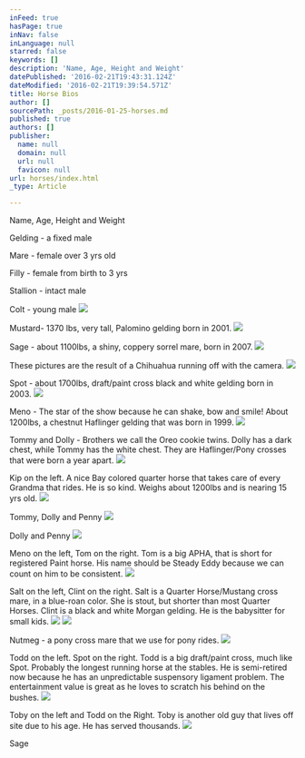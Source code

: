 ```yaml
---
inFeed: true
hasPage: true
inNav: false
inLanguage: null
starred: false
keywords: []
description: 'Name, Age, Height and Weight'
datePublished: '2016-02-21T19:43:31.124Z'
dateModified: '2016-02-21T19:39:54.571Z'
title: Horse Bios
author: []
sourcePath: _posts/2016-01-25-horses.md
published: true
authors: []
publisher:
  name: null
  domain: null
  url: null
  favicon: null
url: horses/index.html
_type: Article

---
```

Name, Age, Height and Weight

Gelding - a fixed male

Mare - female over 3 yrs old

Filly - female from birth to 3 yrs

Stallion - intact male

Colt - young male
![](https://the-grid-user-content.s3-us-west-2.amazonaws.com/db719e9a-de1a-4a34-9d74-3ee9c9004ace.jpg)

Mustard- 1370 lbs, very tall, Palomino gelding born in 2001\.
![](https://the-grid-user-content.s3-us-west-2.amazonaws.com/22fe15ee-7f7a-4e79-a6c6-bbec00143095.jpg)

Sage - about 1100lbs, a shiny, coppery sorrel mare, born in 2007\.
![](https://the-grid-user-content.s3-us-west-2.amazonaws.com/507e3f0a-c240-4cfd-8744-924c6d5485a8.jpg)

These pictures are the result of a Chihuahua running off with the camera.
![](https://the-grid-user-content.s3-us-west-2.amazonaws.com/463878f0-581b-41b0-9351-8d0da0e8126e.jpg)

Spot - about 1700lbs, draft/paint cross black and white gelding born in 2003\.
![](https://the-grid-user-content.s3-us-west-2.amazonaws.com/a36110a1-c5fa-422e-979a-07340b315b44.jpg)

Meno - The star of the show because he can shake, bow and smile!  About 1200lbs, a chestnut Haflinger gelding that was born in 1999\. ![](https://the-grid-user-content.s3-us-west-2.amazonaws.com/66b2b1f5-96fe-4aa4-98ed-ae25c571dcbe.jpg)

Tommy and Dolly - Brothers we call the Oreo cookie twins.  Dolly has a dark chest, while Tommy has the white chest.  They are Haflinger/Pony crosses that were born a year apart.  ![](https://the-grid-user-content.s3-us-west-2.amazonaws.com/9a843d26-b250-4ff3-8be2-ffd9bc11dd99.jpg)

Kip on the left.  A nice Bay colored quarter horse that takes care of every Grandma that rides.  He is so kind.  Weighs about 1200lbs and is nearing 15 yrs old.  ![](https://the-grid-user-content.s3-us-west-2.amazonaws.com/855115d8-b0fc-45ab-903e-5be3f020bcc6.jpg)

Tommy, Dolly and Penny
![](https://the-grid-user-content.s3-us-west-2.amazonaws.com/172e0a41-c5f7-4cd3-af92-571d52356003.jpg)

Dolly and Penny
![](https://the-grid-user-content.s3-us-west-2.amazonaws.com/f937d901-b949-41b4-b90b-a3d4437a85a5.jpg)

Meno on the left, Tom on the right.  Tom is a big APHA, that is short for registered Paint horse.  His name should be Steady Eddy because we can count on him to be consistent.
![](https://the-grid-user-content.s3-us-west-2.amazonaws.com/e132b2c5-f448-4344-8bd1-4979a0120cf9.jpg)

Salt on the left, Clint on the right.  Salt is a Quarter Horse/Mustang cross mare, in a blue-roan color.  She is stout, but shorter than most Quarter Horses.  Clint is a black and white Morgan gelding.  He is the babysitter for small kids.
![](https://the-grid-user-content.s3-us-west-2.amazonaws.com/1c4ae94f-760d-46bd-933f-d93e5c3211c0.jpg)
![](https://the-grid-user-content.s3-us-west-2.amazonaws.com/a41486b5-0568-4083-9934-bebaaf135d41.jpg)

Nutmeg - a pony cross mare that we use for pony rides.
![](https://the-grid-user-content.s3-us-west-2.amazonaws.com/140e065f-5c06-4a99-a048-243c61f28d94.jpg)

Todd on the left.  Spot on the right.  Todd is a big draft/paint cross, much like Spot.  Probably the longest running horse at the stables.  He is semi-retired now because he has an unpredictable suspensory ligament problem.  The entertainment value is great as he loves to scratch his behind on the bushes.   ![](https://the-grid-user-content.s3-us-west-2.amazonaws.com/0fa54c8f-d88b-40c5-b19c-a243076e78ec.jpg)

Toby on the left and Todd on the Right.  Toby is another old guy that lives off site due to his age.  He has served thousands. ![](https://the-grid-user-content.s3-us-west-2.amazonaws.com/407eef23-f726-4b2f-aaa5-2a1601763c1e.jpg)

Sage